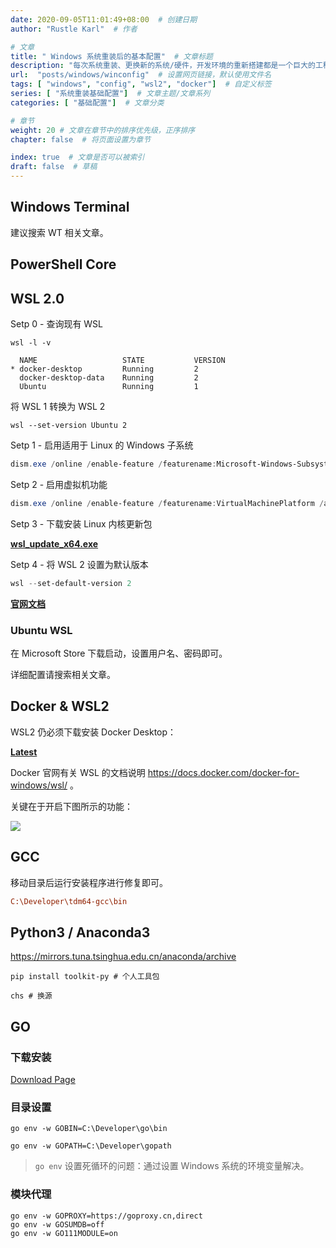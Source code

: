 ```yaml
---
date: 2020-09-05T11:01:49+08:00  # 创建日期
author: "Rustle Karl"  # 作者

# 文章
title: " Windows 系统重装后的基本配置"  # 文章标题
description: "每次系统重装、更换新的系统/硬件，开发环境的重新搭建都是一个巨大的工程"
url:  "posts/windows/winconfig"  # 设置网页链接，默认使用文件名
tags: [ "windows", "config", "wsl2", "docker"]  # 自定义标签
series: [ "系统重装基础配置"]  # 文章主题/文章系列
categories: [ "基础配置"]  # 文章分类

# 章节
weight: 20 # 文章在章节中的排序优先级，正序排序
chapter: false  # 将页面设置为章节

index: true  # 文章是否可以被索引
draft: false  # 草稿
---
```


## Windows Terminal

建议搜索 WT 相关文章。

## PowerShell Core

## WSL 2.0

Setp 0 - 查询现有 WSL

```shell
wsl -l -v
```

```shell
  NAME                   STATE           VERSION
* docker-desktop         Running         2
  docker-desktop-data    Running         2
  Ubuntu                 Running         1
```

将 WSL 1 转换为 WSL 2

```shell
wsl --set-version Ubuntu 2
```

Setp 1 - 启用适用于 Linux 的 Windows 子系统

```powershell
dism.exe /online /enable-feature /featurename:Microsoft-Windows-Subsystem-Linux /all /norestart
```

Setp 2 - 启用虚拟机功能

```powershell
dism.exe /online /enable-feature /featurename:VirtualMachinePlatform /all /norestart
```

Setp 3 - 下载安装 Linux 内核更新包

**[wsl_update_x64.exe](https://wslstorestorage.blob.core.windows.net/wslblob/wsl_update_x64.msi)**

Setp 4 - 将 WSL 2 设置为默认版本

```powershell
wsl --set-default-version 2
```

**[官网文档](https://docs.microsoft.com/zh-cn/windows/wsl/install-win10)**

### Ubuntu WSL

在 Microsoft Store 下载启动，设置用户名、密码即可。

详细配置请搜索相关文章。

## Docker & WSL2

WSL2 仍必须下载安装 Docker Desktop：

**[Latest](https://download.docker.com/win/stable/Docker%20Desktop%20Installer.exe)**

Docker 官网有关 WSL 的文档说明 https://docs.docker.com/docker-for-windows/wsl/ 。

关键在于开启下图所示的功能：

![](https://i.loli.net/2020/12/05/XIy9j64MzxvKWmw.png)

## GCC

移动目录后运行安装程序进行修复即可。

```ini
C:\Developer\tdm64-gcc\bin
```

## Python3 / Anaconda3

https://mirrors.tuna.tsinghua.edu.cn/anaconda/archive

```shell
pip install toolkit-py # 个人工具包
```

```shell
chs # 换源
```

## GO

### 下载安装

[Download Page](https://studygolang.com/dl)

### 目录设置

```shell
go env -w GOBIN=C:\Developer\go\bin
```

```shell
go env -w GOPATH=C:\Developer\gopath
```

> `go env` 设置死循环的问题：通过设置 Windows 系统的环境变量解决。

### 模块代理

```shell
go env -w GOPROXY=https://goproxy.cn,direct
go env -w GOSUMDB=off
go env -w GO111MODULE=on
```

```shell

```

```shell

```

```shell

```

```shell

```

```shell

```

```shell

```

```shell

```
